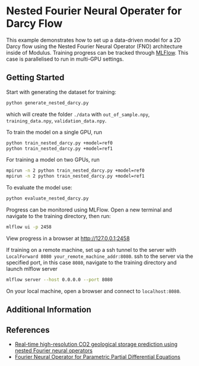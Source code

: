 # Nested Fourier Neural Operater for Darcy Flow

This example demonstrates how to set up a data-driven model for a
2D Darcy flow using
the Nested Fourier Neural Operator (FNO) architecture inside of Modulus.
Training progress can be tracked through
[MLFlow](https://mlflow.org/docs/latest/index.html).
This case is parallelised to run in multi-GPU settings.

## Getting Started

Start with generating the dataset for training:

```bash
python generate_nested_darcy.py
```

which will create the folder `./data` with `out_of_sample.npy`,
`training_data.npy`, `validation_data.npy`.

To train the model on a single GPU, run

```bash
python train_nested_darcy.py +model=ref0
python train_nested_darcy.py +model=ref1
```

For training a model on two GPUs, run

```bash
mpirun -n 2 python train_nested_darcy.py +model=ref0
mpirun -n 2 python train_nested_darcy.py +model=ref1
```

To evaluate the model use:

```bash
python evaluate_nested_darcy.py
```

Progress can be monitored using MLFlow. Open a new terminal and
navigate to the training directory, then run:

```bash
mlflow ui -p 2458
```

View progress in a browser at <http://127.0.0.1:2458>

If training on a remote machine, set up a ssh tunnel to the server with
`LocalForward 8080 your_remote_machine_addr:8080`.
ssh to the server via the specified port, in this case `8080`,
navigate to the training directory and launch mlflow server

```bash
mlflow server --host 0.0.0.0 --port 8080
```

On your local machine, open a browser and connect to `localhost:8080`.

## Additional Information

## References

- [Real-time high-resolution CO2 geological storage prediction using nested Fourier neural operators](https://arxiv.org/abs/2210.17051)
- [Fourier Neural Operator for Parametric Partial Differential Equations](https://arxiv.org/abs/2010.08895)
